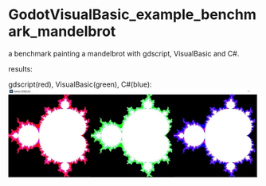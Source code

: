 # GodotVisualBasic_example_benchmark_mandelbrot     
a benchmark painting a mandelbrot with gdscript, VisualBasic and C#.

results:


gdscript(red), VisualBasic(green), C#(blue):    
![Pic1](mandelbrotsmall.jpg)
